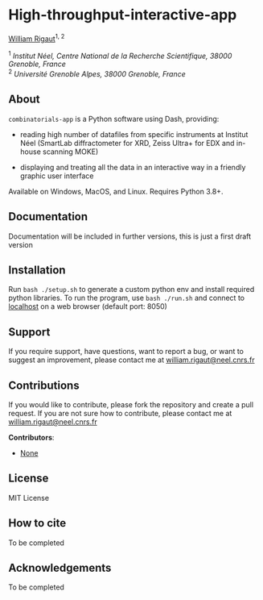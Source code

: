 # High-throughput-interactive-app

[William Rigaut](https://github.com/escouflenfer)<sup>1, 2</sup>

<sup>1</sup> *Institut Néel, Centre National de la Recherche Scientifique, 38000 Grenoble, France*  
<sup>2</sup> *Université Grenoble Alpes, 38000 Grenoble, France*  

## About

`combinatorials-app` is a Python software using Dash, providing:

- reading high number of datafiles from specific instruments at Institut Néel (SmartLab diffractometer for XRD, Zeiss Ultra+ for EDX and in-house scanning MOKE)

- displaying and treating all the data in an interactive way in a friendly graphic user interface


Available on Windows, MacOS, and Linux. Requires Python 3.8+.

## Documentation

Documentation will be included in further versions, this is just a first draft version

## Installation

Run `bash ./setup.sh` to generate a custom python env and install required python libraries. To run the program, use `bash ./run.sh` and connect to [localhost](http://127.0.0.1:8050/) on a web browser (default port: 8050) 

## Support

If you require support, have questions, want to report a bug, or want to suggest an improvement, please contact me at william.rigaut@neel.cnrs.fr

## Contributions

If you would like to contribute, please fork the repository and create a pull request. If you are not sure how to contribute, please contact me at william.rigaut@neel.cnrs.fr

**Contributors**:

- [None]()

## License

MIT License

## How to cite

To be completed

## Acknowledgements

To be completed
